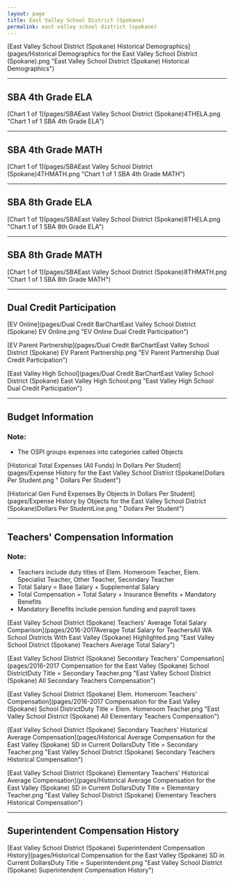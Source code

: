 ```yaml
---
layout: page
title: East Valley School District (Spokane)
permalink: east valley school district (spokane)
---
```



[East Valley School District (Spokane) Historical Demographics](pages/Historical Demographics for the East Valley School District (Spokane).png "East Valley School District (Spokane) Historical Demographics")

___

## SBA 4th Grade ELA

[Chart 1 of 1](pages/SBAEast Valley School District (Spokane)4THELA.png "Chart 1 of 1 SBA 4th Grade ELA")


___

## SBA 4th Grade MATH

[Chart 1 of 1](pages/SBAEast Valley School District (Spokane)4THMATH.png "Chart 1 of 1 SBA 4th Grade MATH")


___

## SBA 8th Grade ELA

[Chart 1 of 1](pages/SBAEast Valley School District (Spokane)8THELA.png "Chart 1 of 1 SBA 8th Grade ELA")


___

## SBA 8th Grade MATH

[Chart 1 of 1](pages/SBAEast Valley School District (Spokane)8THMATH.png "Chart 1 of 1 SBA 8th Grade MATH")


___

## Dual Credit Participation

[EV Online](pages/Dual Credit BarChartEast Valley School District (Spokane) EV Online.png "EV Online Dual Credit Participation")

[EV Parent Partnership](pages/Dual Credit BarChartEast Valley School District (Spokane) EV Parent Partnership.png "EV Parent Partnership Dual Credit Participation")

[East Valley High School](pages/Dual Credit BarChartEast Valley School District (Spokane) East Valley High School.png "East Valley High School Dual Credit Participation")


___

## Budget Information
### Note:
- The OSPI groups expenses into categories called Objects

[Historical Total Expenses (All Funds) In Dollars Per Student](pages/Expense History for the East Valley School District (Spokane)Dollars Per Student.png " Dollars Per Student")

[Historical Gen Fund Expenses By Objects In Dollars Per Student](pages/Expense History by Objects for the East Valley School District (Spokane)Dollars Per StudentLine.png " Dollars Per Student")


___

## Teachers' Compensation Information
### Note:
- Teachers include duty titles of Elem. Homeroom Teacher, Elem. Specialist Teacher, Other Teacher, Secondary Teacher
- Total Salary = Base Salary + Supplemental Salary
- Total Compensation = Total Salary + Insurance Benefits + Mandatory Benefits
- Mandatory Benefits include pension funding and payroll taxes

[East Valley School District (Spokane) Teachers' Average Total Salary Comparison](pages/2016-2017Average Total Salary for TeachersAll WA School Districts With East Valley (Spokane) Highlighted.png "East Valley School District (Spokane) Teachers Average Total Salary")

[East Valley School District (Spokane) Secondary Teachers' Compensation](pages/2016-2017 Compensation for the East Valley (Spokane) School DistrictDuty Title = Secondary Teacher.png "East Valley School District (Spokane) All Secondary Teachers Compensation")

[East Valley School District (Spokane) Elem. Homeroom Teachers' Compensation](pages/2016-2017 Compensation for the East Valley (Spokane) School DistrictDuty Title = Elem. Homeroom Teacher.png "East Valley School District (Spokane) All Elementary Teachers Compensation")

[East Valley School District (Spokane) Secondary Teachers' Historical Average Compensation](pages/Historical Average Compensation for the East Valley (Spokane) SD in Current DollarsDuty Title = Secondary Teacher.png "East Valley School District (Spokane) Secondary Teachers Historical Compensation")

[East Valley School District (Spokane) Elementary Teachers' Historical Average Compensation](pages/Historical Average Compensation for the East Valley (Spokane) SD in Current DollarsDuty Title = Elementary Teacher.png "East Valley School District (Spokane) Elementary Teachers Historical Compensation")


___

## Superintendent Compensation History

[East Valley School District (Spokane) Superintendent Compensation History](pages/Historical Compensation for the East Valley (Spokane) SD in Current DollarsDuty Title = Superintendent.png "East Valley School District (Spokane) Superintendent Compensation History")

